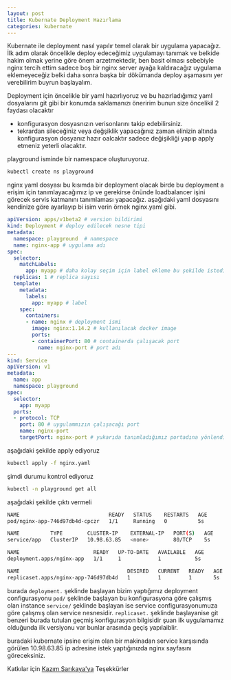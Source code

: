```yaml
---
layout: post
title: Kubernate Deployment Hazırlama
categories: kubernate
---
```


Kubernate ile deployment nasıl yapılır temel olarak bir uygulama yapacağız. İlk adım olarak öncelikle deploy edeceğimiz uygulamayı tanımak ve belkide hakim olmak yerine göre önem arzetmektedir, ben basit olması sebebiyle nginx tercih ettim sadece boş bir nginx server ayağa kaldıracağız uygulama eklemeyeceğiz belki daha sonra başka bir dökümanda deploy aşamasını yer verebilirim buyrun başlayalım.

Deployment için öncelikle bir yaml hazırlıyoruz ve bu hazırladığımız yaml dosyalarını git gibi bir konumda saklamanızı öneririm bunun size öncelikil 2 faydası olacaktır

- konfigurasyon dosyasnızın verisonlarını takip edebilirsiniz.
- tekrardan sileceğiniz veya değşiklik yapacağınız zaman elinizin altında konfigurasyon dosyanız hazır oalcaktır sadece değişikliği yapıp apply etmeniz yeterli olacaktır.


playground isminde bir namespace oluşturuyoruz.

```sh
kubectl create ns playground

```
nginx yaml dosyası bu kısımda bir deployment olacak birde bu deployment a erişim için tanımlayacağımız ip ve gerekirse önünde loadbalancer işini görecek servis katmanını tanımlaması yapacağız. aşağıdaki yaml dosyasını kendinize göre ayarlayıp bi isim verin örnek nginx.yaml gibi.

```yaml
apiVersion: apps/v1beta2 # version bildirimi
kind: Deployment # deploy edilecek nesne tipi
metadata:
  namespace: playground  # namespace
  name: nginx-app # uygulama adı
spec:
  selector:
    matchLabels:
      app: myapp # daha kolay seçim için label ekleme bu şekilde istediğimiz obje veya deploymentları gruplayabiliriz.
  replicas: 1 # replica sayısı
  template:
    metadata:
      labels:
        app: myapp # label
    spec:
      containers:
      - name: nginx # deployment ismi
        image: nginx:1.14.2 # kullanılacak docker image
        ports:
        - containerPort: 80 # containerda çalışacak port
          name: nginx-port # port adı
---
kind: Service 
apiVersion: v1
metadata:
  name: app
  namespace: playground
spec:
  selector:
    app: myapp
  ports:
  - protocol: TCP
    port: 80 # uygulammızın çalışacağı port
    name: nginx-port
    targetPort: nginx-port # yukarıda tanımladığımız portadına yönlendirme işlemini yapıyoruz.

```

aşağıdaki şekilde apply ediyoruz

```sh
kubectl apply -f nginx.yaml

```

şimdi durumu kontrol ediyoruz

```sh
kubectl -n playground get all
```

aşağıdaki şekilde çıktı vermeli

```sh
NAME                             READY   STATUS    RESTARTS   AGE
pod/nginx-app-746d97db4d-cpczr   1/1     Running   0          5s

NAME          TYPE        CLUSTER-IP    EXTERNAL-IP   PORT(S)   AGE
service/app   ClusterIP   10.98.63.85   <none>        80/TCP    5s

NAME                        READY   UP-TO-DATE   AVAILABLE   AGE
deployment.apps/nginx-app   1/1     1            1           5s

NAME                                   DESIRED   CURRENT   READY   AGE
replicaset.apps/nginx-app-746d97db4d   1         1         1       5s
```

burada ```deployment.``` şeklinde başlayan bizim yaptığımız deployment configurasyonu ```pod/``` şeklinde başlayan bu konfigurasyona göre çalışmış olan instance ```service/``` şeklinde başlayan ise service configurasyonumuza göre çalışmış olan service nesnesidir. ```replicaset.``` şeklinde başlayanise git benzeri burada tutulan geçmiş konfigurasyon bilgisidir şuan ilk uygulamamız olduğunda ilk versiyonu var bunlar arasında geçiş yapılaiblir.


buradaki kubernate ipsine erişim olan bir makinadan service karşısında görülen 10.98.63.85 ip adresine istek yaptığınızda nginx sayfasını göreceksiniz.

Katkılar için [Kazım Sarıkaya'ya](https://srkykzm.com/) Teşekkürler
